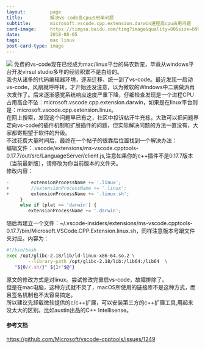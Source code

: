 ```yaml
---
layout:         page
title:          解决vs-code高cpu占用率问题
subtitle:       microsoft.vscode.cpp.extension.darwin进程高cpu占用问题
card-image:		https://timgsa.baidu.com/timg?image&quality=80&size=b9999_10000&sec=1533445427495&di=003dbb70a00e8098dd498d4073c7285a&imgtype=jpg&src=http%3A%2F%2Fimg4.imgtn.bdimg.com%2Fit%2Fu%3D152474969%2C3382105664%26fm%3D214%26gp%3D0.jpg
date:           2018-08-05
tags:           mac linux
post-card-type: image
---
```

![](https://timgsa.baidu.com/timg?image&quality=80&size=b9999_10000&sec=1533445427495&di=003dbb70a00e8098dd498d4073c7285a&imgtype=jpg&src=http%3A%2F%2Fimg4.imgtn.bdimg.com%2Fit%2Fu%3D152474969%2C3382105664%26fm%3D214%26gp%3D0.jpg)
免费的vs-code现在已经成为mac/linux平台的码农新宠，毕竟从windows平台开发virsul studio多年的经验积累不是白给的。  
我也从诸多的代码编辑器环境，逐渐迁移、统一到了vs-code。最近发现一启动vs-code，风扇就呼呼转，才开始还没注意，以为微软的Windows中二病做派再次发作了。后来逐渐感觉系统响应速度严重下降，仔细检查发现是一个进程CPU占用高企不坠：microsoft.vscode.cpp.extension.darwin，如果是在linux平台则是：microsoft.vscode.cpp.extension.linux。  
在网上搜索，发现这个问题早已有之，社区中投诉帖汗牛充栋，大致可以把问题界定向vs-code的插件机制和扩展插件的问题，但实际解决问题的方法一直没有，大家都寄期望于软件的升级。  
不过花费大量时间后，最终在一个帖子的很靠后位置找到一个解决办法：  
编辑文件：.vscode/extensions/ms-vscode.cpptools-0.17.7/out/src/LanguageServer/client.js,注意如果你的c++插件不是0.17.7版本（当前最新版），请修改为你当前版本的文件夹。  
修改内容：  
```javascript
-        extensionProcessName += '.linux';
+        //extensionProcessName += '.linux';
+        extensionProcessName += '.linux.sh';
     }
     else if (plat == 'darwin') {
        extensionProcessName += '.darwin';
```
随后再建立一个文件：~/.vscode-insiders/extensions/ms-vscode.cpptools-0.17.7/bin/Microsoft.VSCode.CPP.Extension.linux.sh，同样注意版本号跟文件夹对应。内容为：  
```bash
#!/bin/bash
exec /opt/glibc-2.18/lib/ld-linux-x86-64.so.2 \
        --library-path /opt/glibc-2.18/lib:/lib64:/lib64  \
   "${0//.sh/}" ${1+"$@"}
```
原文的修改方式是对linux。尝试修改完重启vs-code，故障排除了。  
但是在mac电脑，这种方式就不灵了，macOS所使用的链接库不是这种方式，而且签名机制也不太容易搞定。  
所以建议先卸载微软提供的c/c++扩展，可以安装第三方的c++扩展工具,用起来没太大的区别。比如austin出品的C++ Intellisense。  

#### 参考文档
<https://github.com/Microsoft/vscode-cpptools/issues/1249>
